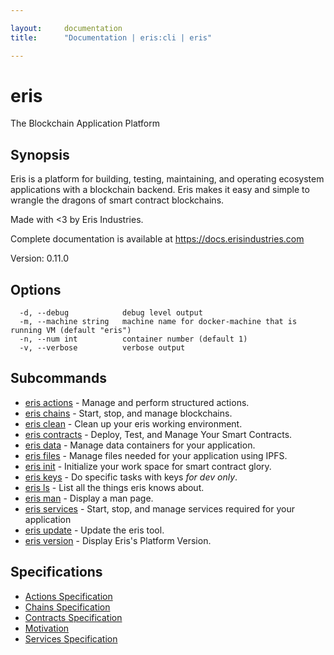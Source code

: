 ```yaml
---

layout:     documentation
title:      "Documentation | eris:cli | eris"

---
```


# eris

The Blockchain Application Platform

## Synopsis

Eris is a platform for building, testing, maintaining, and operating
ecosystem applications with a blockchain backend. Eris makes it easy
and simple to wrangle the dragons of smart contract blockchains.

Made with <3 by Eris Industries.

Complete documentation is available at https://docs.erisindustries.com

Version:
  0.11.0

## Options

```
  -d, --debug            debug level output
  -m, --machine string   machine name for docker-machine that is running VM (default "eris")
  -n, --num int          container number (default 1)
  -v, --verbose          verbose output
```

## Subcommands

* [eris actions](https://docs.erisindustries.com/documentation/eris-cli/0.11.0/eris_actions/)	 - Manage and perform structured actions.
* [eris chains](https://docs.erisindustries.com/documentation/eris-cli/0.11.0/eris_chains/)	 - Start, stop, and manage blockchains.
* [eris clean](https://docs.erisindustries.com/documentation/eris-cli/0.11.0/eris_clean/)	 - Clean up your eris working environment.
* [eris contracts](https://docs.erisindustries.com/documentation/eris-cli/0.11.0/eris_contracts/)	 - Deploy, Test, and Manage Your Smart Contracts.
* [eris data](https://docs.erisindustries.com/documentation/eris-cli/0.11.0/eris_data/)	 - Manage data containers for your application.
* [eris files](https://docs.erisindustries.com/documentation/eris-cli/0.11.0/eris_files/)	 - Manage files needed for your application using IPFS.
* [eris init](https://docs.erisindustries.com/documentation/eris-cli/0.11.0/eris_init/)	 - Initialize your work space for smart contract glory.
* [eris keys](https://docs.erisindustries.com/documentation/eris-cli/0.11.0/eris_keys/)	 - Do specific tasks with keys *for dev only*.
* [eris ls](https://docs.erisindustries.com/documentation/eris-cli/0.11.0/eris_ls/)	 - List all the things eris knows about.
* [eris man](https://docs.erisindustries.com/documentation/eris-cli/0.11.0/eris_man/)	 - Display a man page.
* [eris services](https://docs.erisindustries.com/documentation/eris-cli/0.11.0/eris_services/)	 - Start, stop, and manage services required for your application
* [eris update](https://docs.erisindustries.com/documentation/eris-cli/0.11.0/eris_update/)	 - Update the eris tool.
* [eris version](https://docs.erisindustries.com/documentation/eris-cli/0.11.0/eris_version/)	 - Display Eris's Platform Version.

## Specifications

* [Actions Specification](https://docs.erisindustries.com/documentation/eris-cli/0.11.0/actions_specification/)
* [Chains Specification](https://docs.erisindustries.com/documentation/eris-cli/0.11.0/chains_specification/)
* [Contracts Specification](https://docs.erisindustries.com/documentation/eris-cli/0.11.0/contracts_specification/)
* [Motivation](https://docs.erisindustries.com/documentation/eris-cli/0.11.0/motivation/)
* [Services Specification](https://docs.erisindustries.com/documentation/eris-cli/0.11.0/services_specification/)

